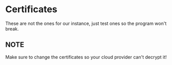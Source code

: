 # Certificates
These are not the ones for our instance, just test ones so the program won't break.
## NOTE
Make sure to change the certificates so your cloud provider can't decrypt it!